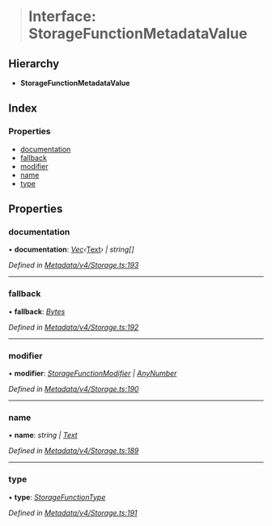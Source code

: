 > # Interface: StorageFunctionMetadataValue

## Hierarchy

* **StorageFunctionMetadataValue**

## Index

### Properties

* [documentation](_metadata_v4_storage_.storagefunctionmetadatavalue.md#documentation)
* [fallback](_metadata_v4_storage_.storagefunctionmetadatavalue.md#fallback)
* [modifier](_metadata_v4_storage_.storagefunctionmetadatavalue.md#modifier)
* [name](_metadata_v4_storage_.storagefunctionmetadatavalue.md#name)
* [type](_metadata_v4_storage_.storagefunctionmetadatavalue.md#type)

## Properties

###  documentation

• **documentation**: *[Vec](../classes/_codec_vec_.vec.md)‹*[Text](../classes/_primitive_text_.text.md)*› | string[]*

*Defined in [Metadata/v4/Storage.ts:193](https://github.com/polkadot-js/api/blob/debb1dc/packages/types/src/Metadata/v4/Storage.ts#L193)*

___

###  fallback

• **fallback**: *[Bytes](../classes/_primitive_bytes_.bytes.md)*

*Defined in [Metadata/v4/Storage.ts:192](https://github.com/polkadot-js/api/blob/debb1dc/packages/types/src/Metadata/v4/Storage.ts#L192)*

___

###  modifier

• **modifier**: *[StorageFunctionModifier](../classes/_metadata_v0_storage_.storagefunctionmodifier.md) | [AnyNumber](../modules/_types_.md#anynumber)*

*Defined in [Metadata/v4/Storage.ts:190](https://github.com/polkadot-js/api/blob/debb1dc/packages/types/src/Metadata/v4/Storage.ts#L190)*

___

###  name

• **name**: *string | [Text](../classes/_primitive_text_.text.md)*

*Defined in [Metadata/v4/Storage.ts:189](https://github.com/polkadot-js/api/blob/debb1dc/packages/types/src/Metadata/v4/Storage.ts#L189)*

___

###  type

• **type**: *[StorageFunctionType](../classes/_metadata_v4_storage_.storagefunctiontype.md)*

*Defined in [Metadata/v4/Storage.ts:191](https://github.com/polkadot-js/api/blob/debb1dc/packages/types/src/Metadata/v4/Storage.ts#L191)*